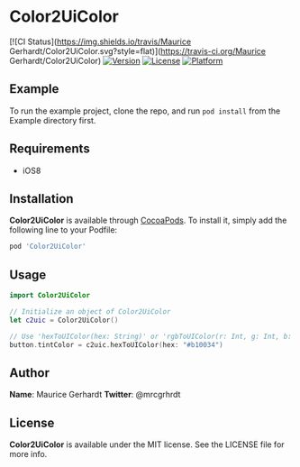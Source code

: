 # Color2UiColor

[![CI Status](https://img.shields.io/travis/Maurice Gerhardt/Color2UiColor.svg?style=flat)](https://travis-ci.org/Maurice Gerhardt/Color2UiColor)
[![Version](https://img.shields.io/cocoapods/v/Color2UiColor.svg?style=flat)](https://cocoapods.org/pods/Color2UiColor)
[![License](https://img.shields.io/cocoapods/l/Color2UiColor.svg?style=flat)](https://cocoapods.org/pods/Color2UiColor)
[![Platform](https://img.shields.io/cocoapods/p/Color2UiColor.svg?style=flat)](https://cocoapods.org/pods/Color2UiColor)

## Example

To run the example project, clone the repo, and run `pod install` from the Example directory first.

## Requirements

- iOS8

## Installation

**Color2UiColor** is available through [CocoaPods](https://cocoapods.org). To install it, simply add the following line to your Podfile:

```ruby
pod 'Color2UiColor'
```

## Usage

```swift
import Color2UiColor

// Initialize an object of Color2UiColor
let c2uic = Color2UiColor()

// Use 'hexToUIColor(hex: String)' or 'rgbToUIColor(r: Int, g: Int, b: Int)' where you want
button.tintColor = c2uic.hexToUIColor(hex: "#b10034")
```

## Author

**Name**: Maurice Gerhardt
**Twitter**: @mrcgrhrdt

## License

**Color2UiColor** is available under the MIT license. See the LICENSE file for more info.
